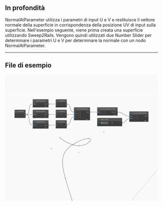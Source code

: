 ## In profondità
NormalAtParameter utilizza i parametri di input U e V e restituisce il vettore normale della superficie in corrispondenza della posizione UV di input sulla superficie. Nell'esempio seguente, viene prima creata una superficie utilizzando Sweep2Rails. Vengono quindi utilizzati due Number Slider per determinare i parametri U e V per determinare la normale con un nodo NormalAtParameter.
___
## File di esempio

![NormalAtParameter](./Autodesk.DesignScript.Geometry.Curve.NormalAtParameter_img.jpg)

